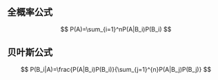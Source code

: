 ## 全概率公式

$$
P(A)=\sum_{i=1}^nP(A|B_i)P(B_i)
$$


## 贝叶斯公式

$$
P(B_i|A)=\frac{P(A|B_i)P(B_i)}{\sum_{j=1}^{n}P(A|B_j)P(B_j)}
$$

